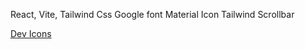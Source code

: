 React,
Vite,
Tailwind Css
Google font
Material Icon
Tailwind Scrollbar

[Dev Icons](https://devicon.dev/)